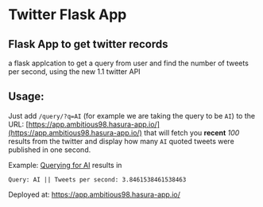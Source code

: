 # Twitter Flask App

## Flask App to get twitter records

a flask applcation to get a query from user and find the number of tweets per second, using the new 1.1 twitter API

## Usage:

 Just add `/query/?q=AI` (for example we are taking the query to be `AI`) to the URL: [https://app.ambitious98.hasura-app.io/](https://app.ambitious98.hasura-app.io/) that will fetch you **recent** *100* results from the twitter and display how many `AI` quoted tweets were published in one second.

Example: [Querying for AI](https://app.ambitious98.hasura-app.io/query/?q=AI) results in 

```
Query: AI || Tweets per second: 3.8461538461538463 
```

Deployed at: [https://app.ambitious98.hasura-app.io/ ](https://app.ambitious98.hasura-app.io/ )

